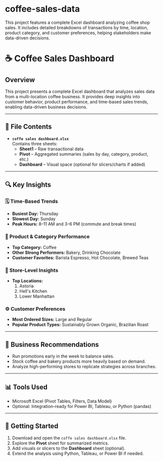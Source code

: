 # coffee-sales-data
This project features a complete Excel dashboard analyzing coffee shop sales. It includes detailed breakdowns of transactions by time, location, product category, and customer preferences, helping stakeholders make data-driven decisions.
# ☕ Coffee Sales Dashboard

## Overview

This project presents a complete Excel dashboard that analyzes sales data from a multi-location coffee business. It provides deep insights into customer behavior, product performance, and time-based sales trends, enabling data-driven business decisions.

---

## 📁 File Contents

- **`coffe sales dashboard.xlsx`**  
  Contains three sheets:
  - **Sheet1** – Raw transactional data  
  - **Pivot** – Aggregated summaries (sales by day, category, product, etc.)  
  - **Dashboard** – Visual space (optional for slicers/charts if added)

---

## 🔍 Key Insights

### 🗓️ Time-Based Trends
- **Busiest Day:** Thursday  
- **Slowest Day:** Sunday  
- **Peak Hours:** 8–11 AM and 3–6 PM (commute and break times)

### 🧾 Product & Category Performance
- **Top Category:** Coffee  
- **Other Strong Performers:** Bakery, Drinking Chocolate  
- **Customer Favorites:** Barista Espresso, Hot Chocolate, Brewed Teas

### 📍 Store-Level Insights
- **Top Locations:**
  1. Astoria
  2. Hell's Kitchen
  3. Lower Manhattan

### ⚙️ Customer Preferences
- **Most Ordered Sizes:** Large and Regular  
- **Popular Product Types:** Sustainably Grown Organic, Brazilian Roast

---

## 🎯 Business Recommendations

- Run promotions early in the week to balance sales.
- Stock coffee and bakery products more heavily based on demand.
- Analyze high-performing stores to replicate strategies across branches.

---

## 📊 Tools Used

- Microsoft Excel (Pivot Tables, Filters, Data Model)
- Optional: Integration-ready for Power BI, Tableau, or Python (pandas)

---

## 🚀 Getting Started

1. Download and open the `coffe sales dashboard.xlsx` file.
2. Explore the **Pivot** sheet for summarized metrics.
3. Add visuals or slicers to the **Dashboard** sheet (optional).
4. Extend the analysis using Python, Tableau, or Power BI if needed.



